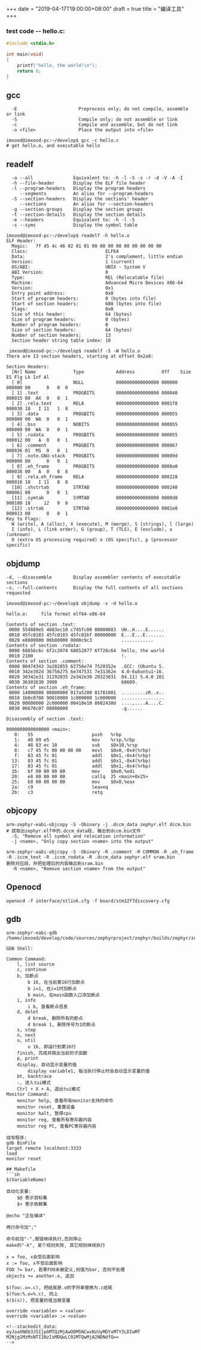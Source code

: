 +++
date = "2019-04-17T19:00:00+08:00"
draft = true
title = "编译工具"
+++

### test code -- hello.c:
```c
#include <stdio.h>

int main(void)
{
    printf("hello, the world!\n");
    return 0;
}
```

## gcc
      -E                       Preprocess only; do not compile, assemble or link
      -S                       Compile only; do not assemble or link
      -c                       Compile and assemble, but do not link
      -o <file>                Place the output into <file>

```shell
imxood@imxood-pc:~/develop$ gcc -c hello.c
# get hello.o, and executable hello
```

## readelf
      -a --all               Equivalent to: -h -l -S -s -r -d -V -A -I
      -h --file-header       Display the ELF file header
      -l --program-headers   Display the program headers
         --segments          An alias for --program-headers
      -S --section-headers   Display the sections' header
         --sections          An alias for --section-headers
      -g --section-groups    Display the section groups
      -t --section-details   Display the section details
      -e --headers           Equivalent to: -h -l -S
      -s --syms              Display the symbol table

```shell
imxood@imxood-pc:~/develop$ readelf -h hello.o
ELF Header:
  Magic:   7f 45 4c 46 02 01 01 00 00 00 00 00 00 00 00 00 
  Class:                             ELF64
  Data:                              2's complement, little endian
  Version:                           1 (current)
  OS/ABI:                            UNIX - System V
  ABI Version:                       0
  Type:                              REL (Relocatable file)
  Machine:                           Advanced Micro Devices X86-64
  Version:                           0x1
  Entry point address:               0x0
  Start of program headers:          0 (bytes into file)
  Start of section headers:          680 (bytes into file)
  Flags:                             0x0
  Size of this header:               64 (bytes)
  Size of program headers:           0 (bytes)
  Number of program headers:         0
  Size of section headers:           64 (bytes)
  Number of section headers:         13
  Section header string table index: 10
```


```shell
 imxood@imxood-pc:~/develop$ readelf -S -W hello.o
There are 13 section headers, starting at offset 0x2a8:

Section Headers:
  [Nr] Name              Type            Address          Off    Size   ES Flg Lk Inf Al
  [ 0]                   NULL            0000000000000000 000000 000000 00      0   0  0
  [ 1] .text             PROGBITS        0000000000000000 000040 000015 00  AX  0   0  1
  [ 2] .rela.text        RELA            0000000000000000 0001f8 000030 18   I 11   1  8
  [ 3] .data             PROGBITS        0000000000000000 000055 000000 00  WA  0   0  1
  [ 4] .bss              NOBITS          0000000000000000 000055 000000 00  WA  0   0  1
  [ 5] .rodata           PROGBITS        0000000000000000 000055 000012 00   A  0   0  1
  [ 6] .comment          PROGBITS        0000000000000000 000067 000036 01  MS  0   0  1
  [ 7] .note.GNU-stack   PROGBITS        0000000000000000 00009d 000000 00      0   0  1
  [ 8] .eh_frame         PROGBITS        0000000000000000 0000a0 000038 00   A  0   0  8
  [ 9] .rela.eh_frame    RELA            0000000000000000 000228 000018 18   I 11   8  8
  [10] .shstrtab         STRTAB          0000000000000000 000240 000061 00      0   0  1
  [11] .symtab           SYMTAB          0000000000000000 0000d8 000108 18     12   9  8
  [12] .strtab           STRTAB          0000000000000000 0001e0 000013 00      0   0  1
Key to Flags:
  W (write), A (alloc), X (execute), M (merge), S (strings), l (large)
  I (info), L (link order), G (group), T (TLS), E (exclude), x (unknown)
  O (extra OS processing required) o (OS specific), p (processor specific)
```
## objdump
	-d, --disassemble        Display assembler contents of executable sections
	-s, --full-contents      Display the full contents of all sections requested
```shell
imxood@imxood-pc:~/develop$ objdump -s -d hello.o 

hello.o:     file format elf64-x86-64

Contents of section .text:
 0000 554889e5 4883ec10 c745fc00 00000083  UH..H....E......
 0010 45fc0183 45fc0183 45fc01bf 00000000  E...E...E.......
 0020 e8000000 00b80000 0000c9c3           ............    
Contents of section .rodata:
 0000 68656c6c 6f2c2074 68652077 6f726c64  hello, the world
 0010 2100                                 !.              
Contents of section .comment:
 0000 00474343 3a202855 62756e74 7520352e  .GCC: (Ubuntu 5.
 0010 342e302d 36756275 6e747531 7e31362e  4.0-6ubuntu1~16.
 0020 30342e31 31292035 2e342e30 20323031  04.11) 5.4.0 201
 0030 36303630 3900                        60609.          
Contents of section .eh_frame:
 0000 14000000 00000000 017a5200 01781001  .........zR..x..
 0010 1b0c0708 90010000 1c000000 1c000000  ................
 0020 00000000 2c000000 00410e10 8602430d  ....,....A....C.
 0030 06670c07 08000000                    .g......        

Disassembly of section .text:

0000000000000000 <main>:
   0:	55                   	push   %rbp
   1:	48 89 e5             	mov    %rsp,%rbp
   4:	48 83 ec 10          	sub    $0x10,%rsp
   8:	c7 45 fc 00 00 00 00 	movl   $0x0,-0x4(%rbp)
   f:	83 45 fc 01          	addl   $0x1,-0x4(%rbp)
  13:	83 45 fc 01          	addl   $0x1,-0x4(%rbp)
  17:	83 45 fc 01          	addl   $0x1,-0x4(%rbp)
  1b:	bf 00 00 00 00       	mov    $0x0,%edi
  20:	e8 00 00 00 00       	callq  25 <main+0x25>
  25:	b8 00 00 00 00       	mov    $0x0,%eax
  2a:	c9                   	leaveq 
  2b:	c3                   	retq
```
## objcopy
```shell
arm-zephyr-eabi-objcopy -S -Obinary -j .dccm_data zephyr.elf dccm.bin
# 提取出zephyr.elf中的.dccm_data段, 输出到dccm.bin文件
  -S, "Remove all symbol and relocation information"
  -j <name>, "Only copy section <name> into the output"

arm-zephyr-eabi-objcopy -S -Obinary -R .comment -R COMMON -R .eh_frame -R .iccm_text -R .iccm_rodata -R .dccm_data zephyr.elf sram.bin
删除对应段，并把处理后的内容输出到sram.bin
  -R <name>, "Remove section <name> from the output"
```

## Openocd
```
openocd -f interface/stlink.cfg -f board/stm32f7discovery.cfg
```

## gdb
```
arm-zephyr-eabi-gdb /home/imxood/develop/code/sources/zephyrproject/zephyr/builds/zephyr/zephyr.elf

GDB Shell:

Common Command:
    l, list source
    c, continue
    b, 加断点
        b 16, 在当前第16行加断点
        b i=1, 在i=1时加断点
        b main, 在main函数入口添加断点
    i, info
        i b, 查看断点信息
    d, delet
        d break, 删除所有的断点
        d break 1, 删除序号为1的断点
    s, step
    n, next
    u, util
        u 16, 即运行到第16行
    finish, 完成并跳出当前的子函数
    p, print
    display, 自动显示变量的值
        display variable1, 每当执行停止时会自动显示变量的值
    bt, backtrace
    -, 进入tui模式
    Ctrl + X + A, 退出tui模式
Monitor Command:
	monitor help, 查看所有monitor支持的命令
	monitor reset, 重置设备
	monitor halt, 暂停cpu
	monitor reg, 查看所有寄存器内容
	monitor reg PC, 查看PC寄存器内容

烧写程序:
gdb BinFile
target remote localhost:3333
load
monitor reset

## Makefile
```sh
$(VariableName)

自动化变量:
    $@ 表示目标集
    $< 表示依赖集

@echo "正在编译"

两行命令加";"

命令前加"-",报错继续执行,否则停止
make的"-k", 某个规则失败, 其它规则继续执行

x = foo, x会受后面影响
x := foo, x不受后面影响
FOO ?= bar, 若果FOO未被定义,则值为bar, 否则不处理
objects += another.o, 追加

$(foo:.o=.c), 把结尾是.o的字符串替换为.c结尾
$(foo:%.o=%.c), 同上  
$($(x)), 把变量的值当做变量

override <variable> = <value>
override <variable> := <value>

```

```
<!--stackedit_data:
eyJoaXN0b3J5IjpbMTQzMjAwODM5NCwxNzUyMDYxMTY3LDIwMT
M2Njg1MzMsNTI1NzIxMDQwLC02MTQwMjA2NDNdfQ==
-->
